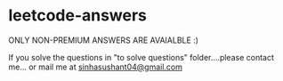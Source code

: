 # leetcode-answers

ONLY NON-PREMIUM ANSWERS ARE AVAIALBLE :)

If you solve the questions in "to solve questions" folder....please contact me... or mail me at sinhasushant04@gmail.com

